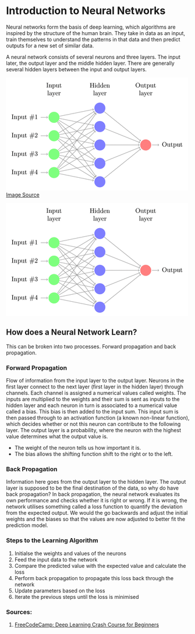 # Introduction to Neural Networks
Neural networks form the basis of deep learning, which algorithms are inspired by the structure of the human brain. They take in data as an input, train themselves to understand the patterns in that data and then predict outputs for a new set of similar data.

A neural network consists of several neurons and three layers. The input later, the output layer and the middle hidden layer. There are generally several hidden layers between the input and output layers. 

![Structure of a neural network ](https://github.com/rag-h/rag-h.github.io/blob/master/blog/Deep-Learning/images/neural-network-structure.png)[Image Source](https://research.aimultiple.com/how-neural-networks-work/)
<div><img src="images/neural-network-structure.png" class="img-responsive" alt=""> </div>

## How does a Neural Network Learn?
This can be broken into two processes. Forward propagation and back propagation.

### Forward Propagation
Flow of information from the input layer to the output layer. Neurons in the first layer connect to the next layer (first layer in the hidden layer) through channels. Each channel is assigned a numerical values called weights. The inputs are multiplied to the weights and their sum is sent as inputs to the hidden layer and each neuron in turn is associated to a numerical value called a bias. This bias is then added to the input sum. This input sum is then passed through to an activation function (a known non-linear function), which decides whether or not this neuron can contribute to the following layer. The output layer is a probability, where the neuron with the highest value determines what the output value is. 
- The weight of the neuron tells us how important it is.
- The bias allows the shifting function shift to the right or to the left.

### Back Propagation
Information here goes from the output layer to the hidden layer. The output layer is supposed to be the final destination of the data, so why do have back propagation? In back propagation, the neural network evaluates its own performance and checks whether it is right or wrong. If it is wrong, the network utilises something called a loss function to quantify the deviation from the expected output. We would the go backwards and adjust the initial weights and the biases so that the values are now adjusted to better fit the prediction model. 

### Steps to the Learning Algorithm
1. Initialse the weights and values of the neurons
2. Feed the input data to the network
3. Compare the predicted value with the expected value and calculate the loss
4. Perform back propagation to propagate this loss back through the network
5. Update parameters based on the loss
6. Iterate the previous steps until the loss is minimised

### Sources:
1. [FreeCodeCamp: Deep Learning Crash Course for Beginners](https://www.youtube.com/watch?v=VyWAvY2CF9c)

